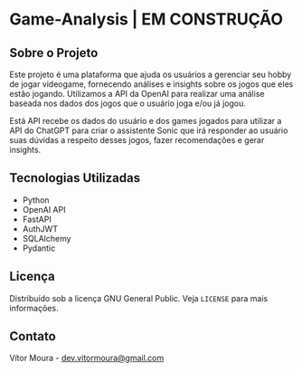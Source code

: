 # Game-Analysis | EM CONSTRUÇÃO

## Sobre o Projeto

Este projeto é uma plataforma que ajuda os usuários a gerenciar seu hobby de jogar videogame, fornecendo análises e insights sobre os jogos que eles estão jogando. Utilizamos a API da OpenAI para realizar uma análise baseada nos dados dos jogos que o usuário joga e/ou já jogou.

Está API recebe os dados do usuário e dos games jogados para utilizar a API do ChatGPT para criar o assistente Sonic que irá responder ao usuário suas dúvidas a respeito desses jogos, fazer recomendações e gerar insights. 

## Tecnologias Utilizadas

- Python
- OpenAI API
- FastAPI
- AuthJWT
- SQLAlchemy
- Pydantic

## Licença

Distribuído sob a licença GNU General Public. Veja `LICENSE` para mais informações.

## Contato

Vítor Moura - dev.vitormoura@gmail.com
